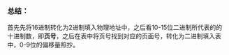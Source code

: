 ### 总结：

首先先将16进制转化为2进制填入物理地址中，之后看10-15位二进制所代表的的十进制数，即**页号**，之后在表中将页号找到对应的页面号，转化为二进制填入表中，0-9位的偏移量照抄。